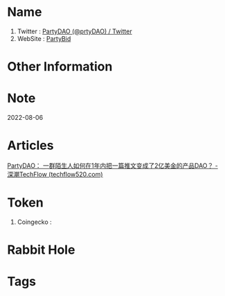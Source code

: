 # Name
1. Twitter : [PartyDAO (@prtyDAO) / Twitter](https://twitter.com/prtyDAO)
2. WebSite : [PartyBid](https://www.partybid.app/)

# Other Information


# Note 

2022-08-06

# Articles
[PartyDAO： 一群陌生人如何在1年内把一篇推文变成了2亿美金的产品DAO？ - 深潮TechFlow (techflow520.com)](https://www.techflow520.com/news/1005)
# Token 
1. Coingecko : 

# Rabbit Hole


# Tags


